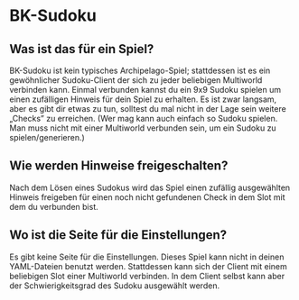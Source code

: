 # BK-Sudoku

## Was ist das für ein Spiel?

BK-Sudoku ist kein typisches Archipelago-Spiel; stattdessen ist es ein gewöhnlicher Sudoku-Client der sich zu jeder
beliebigen Multiworld verbinden kann. Einmal verbunden kannst du ein 9x9 Sudoku spielen um einen zufälligen Hinweis
für dein Spiel zu erhalten. Es ist zwar langsam, aber es gibt dir etwas zu tun, solltest du mal nicht in der Lage sein
weitere „Checks” zu erreichen.
(Wer mag kann auch einfach so Sudoku spielen. Man muss nicht mit einer Multiworld verbunden sein, um ein Sudoku zu
spielen/generieren.)

## Wie werden Hinweise freigeschalten?

Nach dem Lösen eines Sudokus wird das Spiel einen zufällig ausgewählten Hinweis freigeben für einen noch nicht
gefundenen Check in dem Slot mit dem du verbunden bist.

## Wo ist die Seite für die Einstellungen?

Es gibt keine Seite für die Einstellungen. Dieses Spiel kann nicht in deinen YAML-Dateien benutzt werden. Stattdessen
kann sich der Client mit einem beliebigen Slot einer Multiworld verbinden. In dem Client selbst kann aber der
Schwierigkeitsgrad des Sudoku ausgewählt werden.
